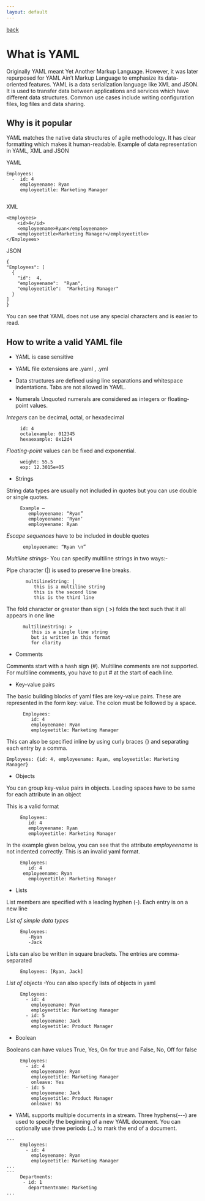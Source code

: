 ```yaml
---
layout: default
---
```


[back](./)

# What is YAML


Originally YAML meant Yet Another Markup Language. However, it was later repurposed for YAML Ain’t Markup Language to emphasize its data-oriented features.
YAML is a data serialization language like XML and JSON. It is used to transfer data between applications and services which have different data structures.
Common use cases include writing configuration files, log files and data sharing.

## Why is it popular

YAML matches the native data structures of agile methodology. It has clear formatting which makes it human-readable.
Example of data representation in YAML, XML and JSON

YAML

```
Employees:
  -  id: 4
     employeename: Ryan                  
     employeetitle: Marketing Manager 
     
```

XML

```
<Employees>
	<id>4</id>
	<employeename>Ryan</employeename>
	<employeetitle>Marketing Manager</employeetitle>
</Employees>
```

JSON

```
{
"Employees": [
  {
    "id":  4,
    "employeename":  "Ryan",
    "employeetitle":  "Marketing Manager"
  }
]
}
```

You can see that YAML does not use any special characters and is easier to read.

## How to write a valid YAML file

- YAML is case sensitive
- YAML file extensions are .yaml , .yml
- Data structures are defined using line separations and whitespace indentations. Tabs are not allowed in YAML.

- Numerals 
Unquoted numerals are considered as integers or floating-point values.

 *Integers* can be decimal, octal, or hexadecimal

```
     id: 4
     octalexample: 012345    
     hexaexample: 0x12d4 
```
   *Floating-point* values can be fixed and exponential.
    

```
     weight: 55.5
     exp: 12.3015e+05
```

- Strings

String data types are usually not included in quotes but you can use double or single quotes.
```
     Example –
	    employeename: “Ryan”
	    employeename: ‘Ryan’
	    employeename: Ryan
```

*Escape sequences* have to be included in double quotes

```
      employeename: “Ryan \n”
```

*Multiline strings*- You can specify multiline strings in two ways:-

 Pipe character (|) is used to preserve line breaks.
         
 ```
        multilineString: |
           this is a multiline string
           this is the second line
           this is the third line
```                          
   
The fold character or greater than sign ( >) folds the text such that it all appears in one line

```
      multilineString: >
         this is a single line string
         but is written in this format
         for clarity 
 ``` 

- Comments 

Comments start with a hash sign (#). 
Multiline comments are not supported. For multiline comments, you have to put # at the start of each line.

- Key-value pairs

The basic building blocks of yaml files are key-value pairs.
These are represented in the form key: value. The colon must be followed by a space.
```
      Employees:
         id: 4
         employeename: Ryan                  
         employeetitle: Marketing Manager
```

This can also be specified inline by using curly braces {} and separating each entry by a comma.
```
Employees: {id: 4, employeename: Ryan, employeetitle: Marketing Manager}
```
- Objects 

 You can group key-value pairs in objects. Leading spaces have to be same for each attribute in an object

This is a valid format
```
     Employees:
        id: 4
        employeename: Ryan                  
        employeetitle: Marketing Manager
```

In the example given below, you can see that the attribute *employeename* is not indented correctly. This is an invalid yaml format.

```
     Employees:
        id: 4
      employeename: Ryan                  
        employeetitle: Marketing Manager
```

-	Lists

List members are specified with a leading hyphen (-). Each entry is on a new line

*List of simple data types*
```
     Employees:
        -Ryan
        -Jack
```

Lists can also be written in square brackets. The entries are comma-separated 

```
     Employees: [Ryan, Jack]
```

*List of objects* -You can also specify lists of objects in yaml

```
     Employees:
       - id: 4
         employeename: Ryan                  
         employeetitle: Marketing Manager
       - id: 5
         employeename: Jack                  
         employeetitle: Product Manager
```


- Boolean

Booleans can have values True, Yes, On for true and False, No, Off for false

```
     Employees:
       - id: 4
         employeename: Ryan                  
         employeetitle: Marketing Manager
         onleave: Yes
       - id: 5
         employeename: Jack                  
         employeetitle: Product Manager
         onleave: No
  ```

- YAML supports multiple documents in a stream.
Three hyphens(---) are used to specify the beginning of a new YAML document. You can optionally use three periods (…) to mark the end of a document.
```
---
     Employees:
       - id: 4
         employeename: Ryan                  
         employeetitle: Marketing Manager 
...
---
     Departments:
      - id: 1
        departmentname: Marketing 
...
```





      


